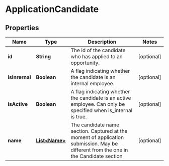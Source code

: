 

# ApplicationCandidate


## Properties

| Name | Type | Description | Notes |
|------------ | ------------- | ------------- | -------------|
|**id** | **String** | The id of the candidate who has applied to an opportunity. |  [optional] |
|**isInrernal** | **Boolean** | A flag indicating whether the candidate is an internal employee.  |  [optional] |
|**isActive** | **Boolean** | A flag indicating whether the candidate is an active employee. Can only be specified when is_internal is true. |  [optional] |
|**name** | [**List&lt;Name&gt;**](Name.md) | The candidate name section. Captured at the moment of application submission. May be different from the one in the Candidate section |  [optional] |



